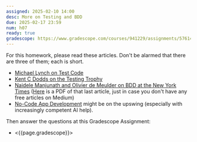 ```yaml
---
assigned: 2025-02-10 14:00
desc: More on Testing and BDD
due: 2025-02-17 23:59
num: h07
ready: true
gradescope: https://www.gradescope.com/courses/941229/assignments/5761443
---
```


<div style="display:none;">https://ucsb-cs148.github.io/w25/hwk/h07/</div>

For this homework, please read these articles.   Don't be alarmed that there are three of them; each is short.

* [Michael Lynch on Test Code](https://mtlynch.io/good-developers-bad-tests/) 
* [Kent C Dodds on the Testing Trophy](https://kentcdodds.com/blog/unit-vs-integration-vs-e2e-tests)
* [Naidele Manjunath and Olivier de Meulder on BDD at the New York Times](https://open.nytimes.com/no-code-no-problem-writing-tests-in-plain-english-537827eaaa6e)
([Here](https://sites.cs.ucsb.edu/~holl/CS148/handouts/NoCode_NoProblem%E2%80%94WritingTestsInPlainEnglish.pdf) is a PDF of that last article, just in case you don't have any free articles on Medium)
* [No-Code App Development](https://zenkit.com/en/blog/what-is-no-code-a-guide/) might be on the upswing (especially with increasingly competent AI help).

Then answer the questions at this Gradescope Assignment:

* <{{page.gradescope}}>
